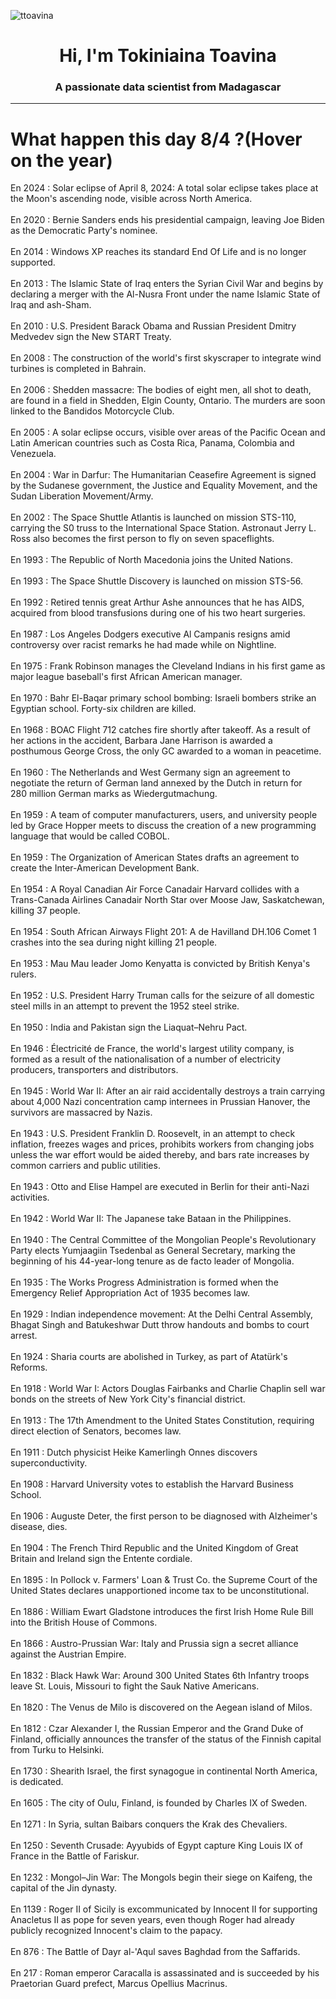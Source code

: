 
<p align="left"> <img src="https://komarev.com/ghpvc/?username=ttoavina&label=Profile%20views&color=0e75b6&style=flat" alt="ttoavina" /> </p>
<h1 align="center">Hi, I'm Tokiniaina Toavina</h1>
<h3 align="center">A passionate data scientist from Madagascar</h3>
    
<hr/>
<h1> What happen this day 8/4 ?(Hover on the year)</h1>

En 2024 : Solar eclipse of April 8, 2024: A total solar eclipse takes place at the Moon's ascending node, visible across North America.
<br/><br/>
En 2020 : Bernie Sanders ends his presidential campaign, leaving Joe Biden as the Democratic Party's nominee.
<br/><br/>
En 2014 : Windows XP reaches its standard End Of Life and is no longer supported.
<br/><br/>
En 2013 : The Islamic State of Iraq enters the Syrian Civil War and begins by declaring a merger with the Al-Nusra Front under the name Islamic State of Iraq and ash-Sham.
<br/><br/>
En 2010 : U.S. President Barack Obama and Russian President Dmitry Medvedev sign the New START Treaty.
<br/><br/>
En 2008 : The construction of the world's first skyscraper to integrate wind turbines is completed in Bahrain.
<br/><br/>
En 2006 : Shedden massacre: The bodies of eight men, all shot to death, are found in a field in Shedden, Elgin County, Ontario. The murders are soon linked to the Bandidos Motorcycle Club.
<br/><br/>
En 2005 : A solar eclipse occurs, visible over areas of the Pacific Ocean and Latin American countries such as Costa Rica, Panama, Colombia and Venezuela.
<br/><br/>
En 2004 : War in Darfur: The Humanitarian Ceasefire Agreement is signed by the Sudanese government, the Justice and Equality Movement, and the Sudan Liberation Movement/Army.
<br/><br/>
En 2002 : The Space Shuttle Atlantis is launched on mission STS-110, carrying the S0 truss to the International Space Station. Astronaut Jerry L. Ross also becomes the first person to fly on seven spaceflights.
<br/><br/>
En 1993 : The Republic of North Macedonia joins the United Nations.
<br/><br/>
En 1993 : The Space Shuttle Discovery is launched on mission STS-56.
<br/><br/>
En 1992 : Retired tennis great Arthur Ashe announces that he has AIDS, acquired from blood transfusions during one of his two heart surgeries.
<br/><br/>
En 1987 : Los Angeles Dodgers executive Al Campanis resigns amid controversy over racist remarks he had made while on Nightline.
<br/><br/>
En 1975 : Frank Robinson manages the Cleveland Indians in his first game as major league baseball's first African American manager.
<br/><br/>
En 1970 : Bahr El-Baqar primary school bombing: Israeli bombers strike an Egyptian school. Forty-six children are killed.
<br/><br/>
En 1968 : BOAC Flight 712 catches fire shortly after takeoff. As a result of her actions in the accident, Barbara Jane Harrison is awarded a posthumous George Cross, the only GC awarded to a woman in peacetime.
<br/><br/>
En 1960 : The Netherlands and West Germany sign an agreement to negotiate the return of German land annexed by the Dutch in return for 280 million German marks as Wiedergutmachung.
<br/><br/>
En 1959 : A team of computer manufacturers, users, and university people led by Grace Hopper meets to discuss the creation of a new programming language that would be called COBOL.
<br/><br/>
En 1959 : The Organization of American States drafts an agreement to create the Inter-American Development Bank.
<br/><br/>
En 1954 : A Royal Canadian Air Force Canadair Harvard collides with a Trans-Canada Airlines Canadair North Star over Moose Jaw, Saskatchewan, killing 37 people.
<br/><br/>
En 1954 : South African Airways Flight 201: A de Havilland DH.106 Comet 1 crashes into the sea during night killing 21 people.
<br/><br/>
En 1953 : Mau Mau leader Jomo Kenyatta is convicted by British Kenya's rulers.
<br/><br/>
En 1952 : U.S. President Harry Truman calls for the seizure of all domestic steel mills in an attempt to prevent the 1952 steel strike.
<br/><br/>
En 1950 : India and Pakistan sign the Liaquat–Nehru Pact.
<br/><br/>
En 1946 : Électricité de France, the world's largest utility company, is formed as a result of the nationalisation of a number of electricity producers, transporters and distributors.
<br/><br/>
En 1945 : World War II: After an air raid accidentally destroys a train carrying about 4,000 Nazi concentration camp internees in Prussian Hanover, the survivors are massacred by Nazis.
<br/><br/>
En 1943 : U.S. President Franklin D. Roosevelt, in an attempt to check inflation, freezes wages and prices, prohibits workers from changing jobs unless the war effort would be aided thereby, and bars rate increases by common carriers and public utilities.
<br/><br/>
En 1943 : Otto and Elise Hampel are executed in Berlin for their anti-Nazi activities.
<br/><br/>
En 1942 : World War II: The Japanese take Bataan in the Philippines.
<br/><br/>
En 1940 : The Central Committee of the Mongolian People's Revolutionary Party elects Yumjaagiin Tsedenbal as General Secretary, marking the beginning of his 44-year-long tenure as de facto leader of Mongolia.
<br/><br/>
En 1935 : The Works Progress Administration is formed when the Emergency Relief Appropriation Act of 1935 becomes law.
<br/><br/>
En 1929 : Indian independence movement: At the Delhi Central Assembly, Bhagat Singh and Batukeshwar Dutt throw handouts and bombs to court arrest.
<br/><br/>
En 1924 : Sharia courts are abolished in Turkey, as part of Atatürk's Reforms.
<br/><br/>
En 1918 : World War I: Actors Douglas Fairbanks and Charlie Chaplin sell war bonds on the streets of New York City's financial district.
<br/><br/>
En 1913 : The 17th Amendment to the United States Constitution, requiring direct election of Senators, becomes law.
<br/><br/>
En 1911 : Dutch physicist Heike Kamerlingh Onnes discovers superconductivity.
<br/><br/>
En 1908 : Harvard University votes to establish the Harvard Business School.
<br/><br/>
En 1906 : Auguste Deter, the first person to be diagnosed with Alzheimer's disease, dies.
<br/><br/>
En 1904 : The French Third Republic and the United Kingdom of Great Britain and Ireland sign the Entente cordiale.
<br/><br/>
En 1895 : In Pollock v. Farmers' Loan & Trust Co. the Supreme Court of the United States declares unapportioned income tax to be unconstitutional.
<br/><br/>
En 1886 : William Ewart Gladstone introduces the first Irish Home Rule Bill into the British House of Commons.
<br/><br/>
En 1866 : Austro-Prussian War: Italy and Prussia sign a secret alliance against the Austrian Empire.
<br/><br/>
En 1832 : Black Hawk War: Around 300 United States 6th Infantry troops leave St. Louis, Missouri to fight the Sauk Native Americans.
<br/><br/>
En 1820 : The Venus de Milo is discovered on the Aegean island of Milos.
<br/><br/>
En 1812 : Czar Alexander I, the Russian Emperor and the Grand Duke of Finland, officially announces the transfer of the status of the Finnish capital from Turku to Helsinki.
<br/><br/>
En 1730 : Shearith Israel, the first synagogue in continental North America, is dedicated.
<br/><br/>
En 1605 : The city of Oulu, Finland, is founded by Charles IX of Sweden.
<br/><br/>
En 1271 : In Syria, sultan Baibars conquers the Krak des Chevaliers.
<br/><br/>
En 1250 : Seventh Crusade: Ayyubids of Egypt capture King Louis IX of France in the Battle of Fariskur.
<br/><br/>
En 1232 : Mongol–Jin War: The Mongols begin their siege on Kaifeng, the capital of the Jin dynasty.
<br/><br/>
En 1139 : Roger II of Sicily is excommunicated by Innocent II for supporting Anacletus II as pope for seven years, even though Roger had already publicly recognized Innocent's claim to the papacy.
<br/><br/>
En 876 : The Battle of Dayr al-'Aqul saves Baghdad from the Saffarids.
<br/><br/>
En 217 : Roman emperor Caracalla is assassinated and is succeeded by his Praetorian Guard prefect, Marcus Opellius Macrinus.
<br/><br/>
